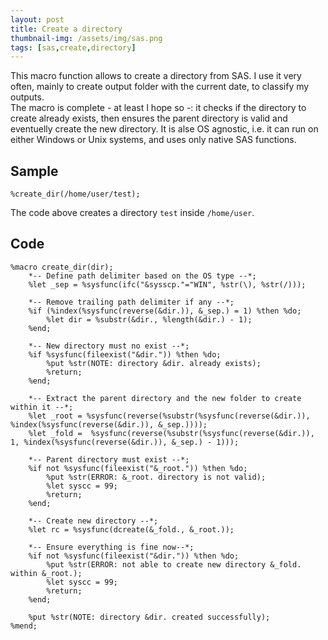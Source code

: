 ```yaml
---
layout: post
title: Create a directory
thumbnail-img: /assets/img/sas.png
tags: [sas,create,directory]
---
```


This macro function allows to create a directory from SAS. I use it very often, mainly to create output folder with the current date, to classify my outputs.  
The macro is complete - at least I hope so -: it checks if the directory to create already exists, then ensures the parent directory is valid and eventuelly create the new directory. It is alse OS agnostic, i.e. it can run on either Windows or Unix systems, and uses only native SAS functions.

## Sample
```
%create_dir(/home/user/test);
```

The code above creates a directory `test` inside `/home/user`.

## Code
```
%macro create_dir(dir);
    *-- Define path delimiter based on the OS type --*;
    %let _sep = %sysfunc(ifc("&sysscp."="WIN", %str(\), %str(/)));

    *-- Remove trailing path delimiter if any --*;
    %if (%index(%sysfunc(reverse(&dir.)), &_sep.) = 1) %then %do;
        %let dir = %substr(&dir., %length(&dir.) - 1);
    %end;

    *-- New directory must no exist --*;
    %if %sysfunc(fileexist("&dir.")) %then %do;
        %put %str(NOTE: directory &dir. already exists);
        %return;
    %end;
    
    *-- Extract the parent directory and the new folder to create within it --*;
    %let _root = %sysfunc(reverse(%substr(%sysfunc(reverse(&dir.)), %index(%sysfunc(reverse(&dir.)), &_sep.))));
    %let _fold =  %sysfunc(reverse(%substr(%sysfunc(reverse(&dir.)), 1, %index(%sysfunc(reverse(&dir.)), &_sep.) - 1)));

    *-- Parent directory must exist --*;
    %if not %sysfunc(fileexist("&_root.")) %then %do;
        %put %str(ERROR: &_root. directory is not valid);
        %let syscc = 99;
        %return;
    %end;

    *-- Create new directory --*;
    %let rc = %sysfunc(dcreate(&_fold., &_root.));

    *-- Ensure everything is fine now--*;
    %if not %sysfunc(fileexist("&dir.")) %then %do;
        %put %str(ERROR: not able to create new directory &_fold. within &_root.);
        %let syscc = 99;
        %return;
    %end;

    %put %str(NOTE: directory &dir. created successfully);
%mend;
```
